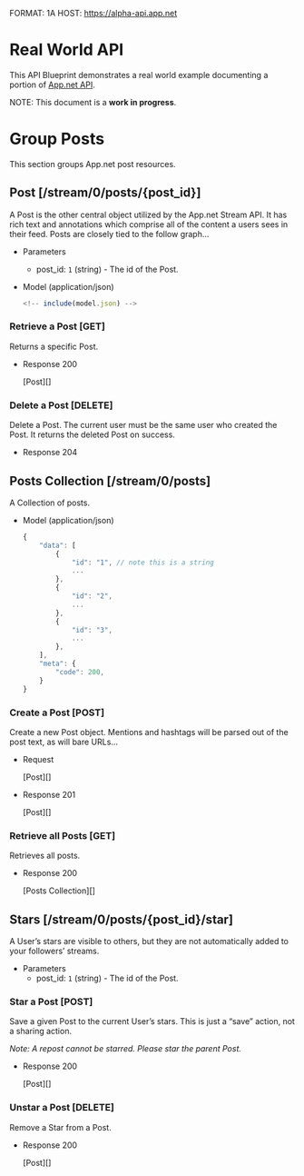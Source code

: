 FORMAT: 1A
HOST: https://alpha-api.app.net

# Real World API
This API Blueprint demonstrates a real world example documenting a portion of [App.net API](http://developers.app.net).

NOTE: This document is a **work in progress**.

# Group Posts
This section groups App.net post resources.

## Post [/stream/0/posts/{post_id}]
A Post is the other central object utilized by the App.net Stream API. It has rich text and annotations which comprise all of the content a users sees in their feed. Posts are closely tied to the follow graph...

+ Parameters
    + post_id: `1` (string) - The id of the Post.

+ Model (application/json)

	```js
	<!-- include(model.json) -->
	```

### Retrieve a Post [GET]
Returns a specific Post.

+ Response 200

    [Post][]

### Delete a Post [DELETE]
Delete a Post. The current user must be the same user who created the Post. It returns the deleted Post on success.

+ Response 204

## Posts Collection [/stream/0/posts]
A Collection of posts.

+ Model (application/json)

    ```js
    {
        "data": [
            {
                "id": "1", // note this is a string
                ...
            },
            {
                "id": "2",
                ...
            },
            {
                "id": "3",
                ...
            },
        ],
        "meta": {
            "code": 200,
        }
    }
    ```

### Create a Post [POST]
Create a new Post object. Mentions and hashtags will be parsed out of the post text, as will bare URLs...

+ Request

    [Post][]

+ Response 201

    [Post][]

### Retrieve all Posts [GET]
Retrieves all posts.

+ Response 200

    [Posts Collection][]

## Stars [/stream/0/posts/{post_id}/star]
A User’s stars are visible to others, but they are not automatically added to your followers’ streams.

+ Parameters
    + post_id: `1` (string) - The id of the Post.

### Star a Post [POST]
Save a given Post to the current User’s stars. This is just a “save” action, not a sharing action.

*Note: A repost cannot be starred. Please star the parent Post.*

+ Response 200

    [Post][]

### Unstar a Post [DELETE]
Remove a Star from a Post.

+ Response 200

    [Post][]
